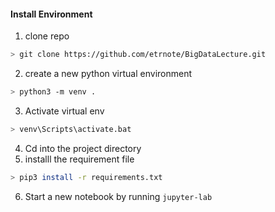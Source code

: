 #### Install Environment

1. clone repo

```bash
> git clone https://github.com/etrnote/BigDataLecture.git
```



2. create a new python virtual environment

```bash
> python3 -m venv .
```



3. Activate virtual env

```bash
> venv\Scripts\activate.bat
```



4. Cd into the project directory
5. installl the requirement file

```bash
> pip3 install -r requirements.txt
```



6. Start a new notebook by running `jupyter-lab`



